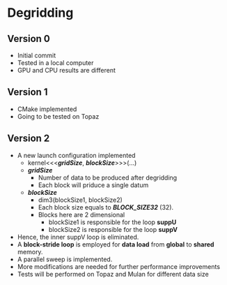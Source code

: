 # Degridding
## Version 0
- Initial commit
- Tested in a local computer
- GPU and CPU results are different

## Version 1
- CMake implemented
- Going to be tested on Topaz

## Version 2
- A new launch configuration implemented
    - kernel<<<***gridSize***, ***blockSize***>>>(...)
    - ***gridSize***
        - Number of data to be produced after degridding
        - Each block will priduce a single datum
    - ***blockSize***
        - dim3(blockSize1, blockSize2)
        - Each block size equals to ***BLOCK_SIZE32*** (32).
        - Blocks here are 2 dimensional
            - blockSize1 is responsible for the loop **suppU**
            - blockSize2 is responsible for the loop **suppV**
- Hence, the inner suppV loop is eliminated.
- A **block-stride loop** is employed for **data load** from **global** to **shared** memory.
- A parallel sweep is implemented.
- More modifications are needed for further performance improvements
- Tests will be performed on Topaz and Mulan for different data size 

